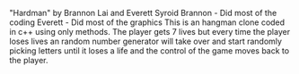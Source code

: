 "Hardman" by Brannon Lai and Everett Syroid
Brannon - Did most of the coding
Everett - Did most of the graphics
This is an hangman clone coded in c++ using only methods. The player gets 7 lives but every time the player loses lives an random number generator will take over and start randomly picking letters until it loses a life and the control of the game moves back to the player.
